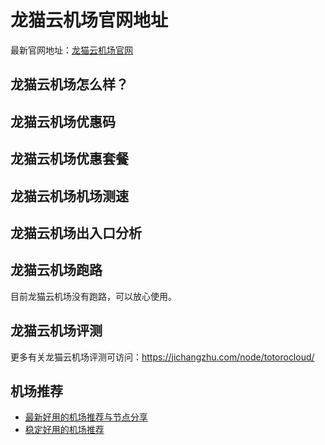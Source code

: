 # 龙猫云机场官网地址
最新官网地址：[龙猫云机场官网](https://jcz.affxc.com/totorocloud/)

## 龙猫云机场怎么样？


## 龙猫云机场优惠码


## 龙猫云机场优惠套餐


## 龙猫云机场机场测速


## 龙猫云机场出入口分析


## 龙猫云机场跑路
目前龙猫云机场没有跑路，可以放心使用。

## 龙猫云机场评测
更多有关龙猫云机场评测可访问：https://jichangzhu.com/node/totorocloud/

## 机场推荐
 - [最新好用的机场推荐与节点分享](https://github.com/jichangzhu/JichangTuijian)
 - [稳定好用的机场推荐](https://jichangzhu.com/node/?utm_source=github&utm_medium=jichangzhu-details)
